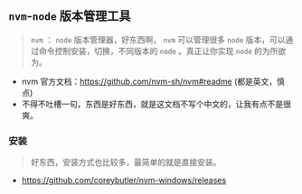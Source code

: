## `nvm`-`node` 版本管理工具
> `nvm` ： `node` 版本管理器，好东西啊， `nvm` 可以管理很多 `node` 版本，可以通过命令控制安装，切换，不同版本的 `node` 。真正让你实现 `node` 的为所欲为。
- nvm 官方文档：<https://github.com/nvm-sh/nvm#readme> 
(都是英文，慎点)
- 不得不吐槽一句，东西是好东西，就是这文档不写个中文的，让我有点不是很爽。

### 安装
> 好东西，安装方式也比较多，最简单的就是直接安装。
- https://github.com/coreybutler/nvm-windows/releases

